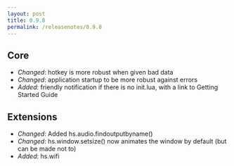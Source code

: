```yaml
---
layout: post
title: 0.9.8
permalink: /releasenotes/0.9.8
---
```


## Core
 * *Changed*: hotkey is more robust when given bad data
 * *Changed*: application startup to be more robust against errors
 * *Added*: friendly notification if there is no init.lua, with a link to Getting Started Guide

## Extensions
 * *Changed*: Added hs.audio.findoutputbyname()
 * *Changed*: hs.window.setsize() now animates the window by default (but can be made not to)
 * *Added*: hs.wifi
